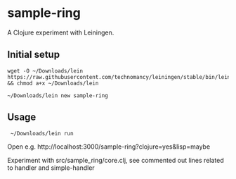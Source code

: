 # sample-ring

A Clojure experiment with Leiningen.

## Initial setup
```
wget -O ~/Downloads/lein https://raw.githubusercontent.com/technomancy/leiningen/stable/bin/lein && chmod a+x ~/Downloads/lein

~/Downloads/lein new sample-ring
```

## Usage
```
 ~/Downloads/lein run
```
Open e.g. http://localhost:3000/sample-ring?clojure=yes&lisp=maybe

Experiment with src/sample_ring/core.clj, see commented out lines related to handler and simple-handler
